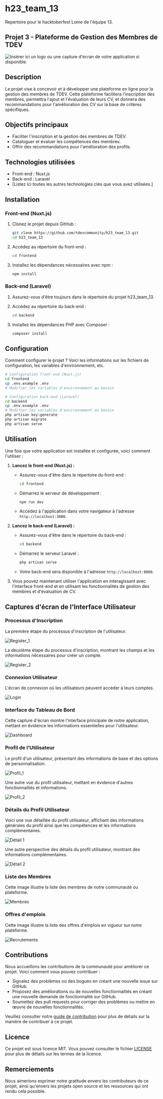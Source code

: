 # h23_team_13

Repertoire pour le hacktoberfest Lome de l'équipe 13.

## Projet 3 - Plateforme de Gestion des Membres de TDEV

![Insérer ici un logo ou une capture d'écran de votre application si disponible.](https://ourtdev.com/wp-content/uploads/2023/06/TDEV-LOGO-1536x668.png)


## Description
Le projet vise à concevoir et à développer une plateforme en ligne pour la gestion des membres de TDEV. Cette plateforme facilitera l'inscription des membres, permettra l'ajout et l'évaluation de leurs CV, et donnera des recommandations pour l'amélioration des CV sur la base de critères spécifiques.

## Objectifs principaux
- Faciliter l'inscription et la gestion des membres de TDEV.
- Cataloguer et évaluer les compétences des membres.
- Offrir des recommandations pour l'amélioration des profils.

## Technologies utilisées
- Front-end : Nuxt.js
- Back-end : Laravel
- [Listez ici toutes les autres technologies clés que vous avez utilisées.]

## Installation

### Front-end (Nuxt.js)
1. Clonez le projet depuis GitHub :
    ```bash
    git clone https://github.com/tdevcommunity/h23_team_13.git
    cd h23_team_13
    ```

2. Accédez au répertoire du front-end :
    ```bash
    cd frontend
    ```

3. Installez les dépendances nécessaires avec npm :
    ```bash
    npm install
    ```

### Back-end (Laravel)
1. Assurez-vous d'être toujours dans le répertoire du projet h23_team_13.

2. Accédez au répertoire du back-end :
    ```bash
    cd backend
    ```

3. Installez les dépendances PHP avec Composer :
    ```bash
    composer install
    ```

## Configuration
Comment configurer le projet ? Voici les informations sur les fichiers de configuration, les variables d'environnement, etc.

```bash
# Configuration front-end (Nuxt.js)
cd frontend
cp .env.example .env
# Modifier les variables d'environnement au besoin

# Configuration back-end (Laravel)
cd backend
cp .env.example .env
# Modifier les variables d'environnement au besoin
php artisan key:generate
php artisan migrate
php artisan serve

```



## Utilisation

Une fois que votre application est installée et configurée, voici comment l'utiliser :

1. **Lancez le front-end (Nuxt.js) :**
   - Assurez-vous d'être dans le répertoire du front-end :
     ```bash
     cd frontend
     ```
   - Démarrez le serveur de développement :
     ```bash
     npm run dev
     ```
   - Accédez à l'application dans votre navigateur à l'adresse `http://localhost:3000`.

2. **Lancez le back-end (Laravel) :**
   - Assurez-vous d'être dans le répertoire du back-end :
     ```bash
     cd backend
     ```
   - Démarrez le serveur Laravel :
     ```bash
     php artisan serve
     ```
   - Votre back-end sera disponible à l'adresse `http://localhost:8000`.

3. Vous pouvez maintenant utiliser l'application en interagissant avec l'interface front-end et en utilisant les fonctionnalités de gestion des membres et d'évaluation de CV.

## Captures d'écran de l'Interface Utilisateur

### Processus d'Inscription
La première étape du processus d'inscription de l'utilisateur.

![Register_1](https://github.com/tdevcommunity/h23_team_13/blob/main/reg1.PNG)

La deuxième étape du processus d'inscription, montrant les champs et les informations nécessaires pour créer un compte.

![Register_2](https://github.com/tdevcommunity/h23_team_13/blob/main/reg2.PNG)


### Connexion Utilisateur
L'écran de connexion où les utilisateurs peuvent accéder à leurs comptes.

![Login](https://github.com/tdevcommunity/h23_team_13/blob/main/log.PNG)


### Interface du Tableau de Bord
Cette capture d'écran montre l'interface principale de notre application, mettant en évidence les informations essentielles pour l'utilisateur.

![Dashboard](https://github.com/tdevcommunity/h23_team_13/blob/main/dashb.PNG)


### Profil de l'Utilisateur
Le profil d'un utilisateur, présentant des informations de base et des options de personnalisation.

![Profil_1](https://github.com/tdevcommunity/h23_team_13/blob/main/profil1.PNG)


Une autre vue du profil utilisateur, mettant en évidence d'autres fonctionnalités et informations.

![Profil_2](https://github.com/tdevcommunity/h23_team_13/blob/main/profil2.PNG)


### Détails du Profil Utilisateur
Voici une vue détaillée du profil utilisateur, affichant des informations générales du profil ainsi que les compétences et les informations complémentaires.

![Détail 1](https://github.com/tdevcommunity/h23_team_13/blob/main/detail1.PNG)


Une autre perspective des détails du profil utilisateur, montrant des informations complémentaires.

![Détail 2](https://github.com/tdevcommunity/h23_team_13/blob/main/detail2.PNG)



### Liste des Membres
Cette image illustre la liste des membres de notre communauté ou plateforme.

![Membres](https://github.com/tdevcommunity/h23_team_13/blob/main/members.PNG)


### Offres d'emplois
Cette image illustre la liste des offres d'emplois en vigueur sur notre plateforme.

![Recrutements](https://github.com/tdevcommunity/h23_team_13/blob/main/supply.PNG)


## Contributions

Nous accueillons les contributions de la communauté pour améliorer ce projet. Voici comment vous pouvez contribuer :

- Signalez des problèmes ou des bogues en créant une nouvelle issue sur GitHub.
- Proposez des améliorations ou de nouvelles fonctionnalités en créant une nouvelle demande de fonctionnalité sur GitHub.
- Soumettez des pull requests pour corriger des problèmes ou mettre en œuvre de nouvelles fonctionnalités.

Veuillez consulter notre [guide de contribution](CONTRIBUTING.md) pour plus de détails sur la manière de contribuer à ce projet.

## Licence

Ce projet est sous licence MIT. Vous pouvez consulter le fichier [LICENSE](LICENSE) pour plus de détails sur les termes de la licence.

## Remerciements

Nous aimerions exprimer notre gratitude envers les contributeurs de ce projet, ainsi qu'envers les projets open source et les ressources qui ont rendu cela possible.

